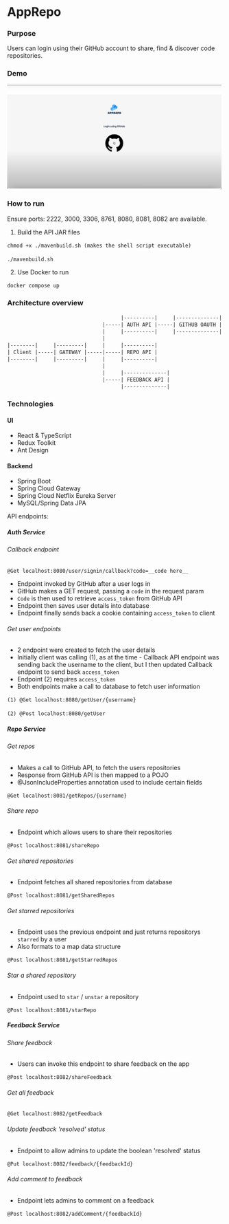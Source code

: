 # AppRepo

### Purpose

Users can login using their GitHub account to share, find & discover code repositories.

### Demo

[<img src="./thumbnail.png" width=500/>](https://www.youtube.com/watch?v=AVo0glmsXNE)

### How to run

Ensure ports: 2222, 3000, 3306, 8761, 8080, 8081, 8082 are available.

1. Build the API JAR files

```
chmod +x ./mavenbuild.sh (makes the shell script executable)

./mavenbuild.sh
```

2. Use Docker to run

```
docker compose up
```

### Architecture overview

```
                                     |----------|     |--------------|
                               |-----| AUTH API |-----| GITHUB OAUTH |
                               |     |----------|     |--------------|
                               |
|--------|     |---------|     |     |----------|
| Client |-----| GATEWAY |-----|-----| REPO API |
|--------|     |---------|     |     |----------|
                               |
                               |     |--------------|
                               |-----| FEEDBACK API |
                                     |--------------|
```

### Technologies

#### UI
- React & TypeScript
- Redux Toolkit
- Ant Design

#### Backend
- Spring Boot
- Spring Cloud Gateway
- Spring Cloud Netflix Eureka Server
- MySQL/Spring Data JPA

API endpoints:

##### Auth Service

###### Callback endpoint

```
@Get localhost:8080/user/signin/callback?code=__code here__
```

- Endpoint invoked by GitHub after a user logs in
- GitHub makes a GET request, passing a `code` in the request param
- `Code` is then used to retrieve `access_token` from GitHub API
- Endpoint then saves user details into database
- Endpoint finally sends back a cookie containing `access_token` to client

###### Get user endpoints

- 2 endpoint were created to fetch the user details
- Initially client was calling (1), as at the time - Callback API endpoint was sending back the username to the client, but I then updated Callback endpoint to send back `access_token`
- Endpoint (2) requires `access_token`
- Both endpoints make a call to database to fetch user information

```
(1) @Get localhost:8080/getUser/{username}

(2) @Post localhost:8080/getUser
```

##### Repo Service

###### Get repos

- Makes a call to GitHub API, to fetch the users repositories
- Response from GitHub API is then mapped to a POJO
- @JsonIncludeProperties annotation used to include certain fields

```
@Get localhost:8081/getRepos/{username}
```

###### Share repo

- Endpoint which allows users to share their repositories

```
@Post localhost:8081/shareRepo
```

###### Get shared repositories

- Endpoint fetches all shared repositories from database

```
@Post localhost:8081/getSharedRepos
```

###### Get starred repositories

- Endpoint uses the previous endpoint and just returns repositorys `starred` by a user
- Also formats to a map data structure

```
@Post localhost:8081/getStarredRepos
```

###### Star a shared repository

- Endpoint used to `star` / `unstar` a repository

```
@Post localhost:8081/starRepo
```

##### Feedback Service

###### Share feedback

- Users can invoke this endpoint to share feedback on the app

```
@Post localhost:8082/shareFeedback
```

###### Get all feedback

```
@Get localhost:8082/getFeedback
```

###### Update feedback 'resolved' status

- Endpoint to allow admins to update the boolean 'resolved' status

```
@Put localhost:8082/feedback/{feedbackId}
```

###### Add comment to feedback

- Endpoint lets admins to comment on a feedback

```
@Post localhost:8082/addComment/{feedbackId}
```
